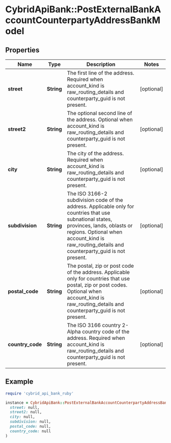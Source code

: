 # CybridApiBank::PostExternalBankAccountCounterpartyAddressBankModel

## Properties

| Name | Type | Description | Notes |
| ---- | ---- | ----------- | ----- |
| **street** | **String** | The first line of the address. Required when account_kind is raw_routing_details and counterparty_guid is not present. | [optional] |
| **street2** | **String** | The optional second line of the address. Optional when account_kind is raw_routing_details and counterparty_guid is not present. | [optional] |
| **city** | **String** | The city of the address. Required when account_kind is raw_routing_details and counterparty_guid is not present. | [optional] |
| **subdivision** | **String** | The ISO 3166-2 subdivision code of the address. Applicable only for countries that use subnational states, provinces, lands, oblasts or regions. Optional when account_kind is raw_routing_details and counterparty_guid is not present. | [optional] |
| **postal_code** | **String** | The postal, zip or post code of the address. Applicable only for countries that use postal, zip or post codes. Optional when account_kind is raw_routing_details and counterparty_guid is not present. | [optional] |
| **country_code** | **String** | The ISO 3166 country 2-Alpha country code of the address. Required when account_kind is raw_routing_details and counterparty_guid is not present. | [optional] |

## Example

```ruby
require 'cybrid_api_bank_ruby'

instance = CybridApiBank::PostExternalBankAccountCounterpartyAddressBankModel.new(
  street: null,
  street2: null,
  city: null,
  subdivision: null,
  postal_code: null,
  country_code: null
)
```

